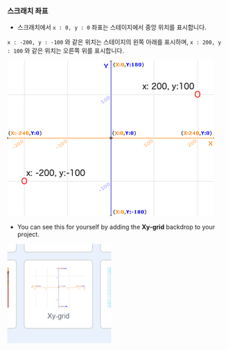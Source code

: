 ### 스크래치 좌표

+ 스크래치에서 `x : 0, y : 0` 좌표는 스테이지에서 중앙 위치를 표시합니다.

`x : -200, y : -100` 와 같은 위치는 스테이지의 왼쪽 아래를 표시하며, `x : 200, y : 100` 와 같은 위치는 오른쪽 위를 표시합니다.

![스테이지 좌표](images/coordinates-stage.png)

+ You can see this for yourself by adding the **Xy-grid** backdrop to your project.

![스테이지 좌표](images/coordinates-backdrop.png)